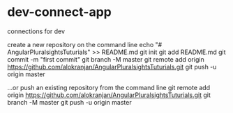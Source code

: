 # dev-connect-app
connections for dev

 create a new repository on the command line
echo "# AngularPluralsightsTuturials" >> README.md
git init
git add README.md
git commit -m "first commit"
git branch -M master
git remote add origin https://github.com/alokranjan/AngularPluralsightsTuturials.git
git push -u origin master

…or push an existing repository from the command line
git remote add origin https://github.com/alokranjan/AngularPluralsightsTuturials.git
git branch -M master
git push -u origin master
